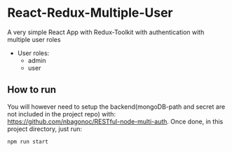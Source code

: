 # React-Redux-Multiple-User

A very simple React App with Redux-Toolkit with authentication with multiple user roles
* User roles:
    * admin
    * user

## How to run

You will however need to setup the backend(mongoDB-path and secret are not included in the project repo) with: https://github.com/nbagonoc/RESTful-node-multi-auth. Once done, in this project directory, just run:
```
npm run start
```